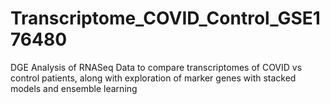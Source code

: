 # Transcriptome_COVID_Control_GSE176480
DGE Analysis of RNASeq Data to compare transcriptomes of COVID vs control patients, along with exploration of marker genes with stacked models and ensemble learning 
